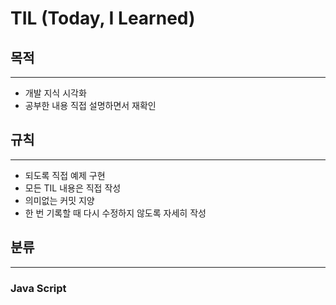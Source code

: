 # TIL (Today, I Learned)


## 목적
--------
* 개발 지식 시각화
* 공부한 내용 직접 설명하면서 재확인


## 규칙
--------
* 되도록 직접 예제 구현
* 모든 TIL 내용은 직접 작성
* 의미없는 커밋 지양
* 한 번 기록할 때 다시 수정하지 않도록 자세히 작성

## 분류
--------

### Java Script
